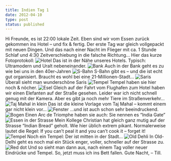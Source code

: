 ```yaml
---
title: Indien Tag 1
date: 2012-04-10
type: post
status: published
---
```


Hi Freunde,
es ist 22:00 lokale Zeit. Eben sind wir vom Essen zurück gekommen ins Hotel – und fix & fertig. Der erste Tag war gleich vollgepackt mit neuen Dingen. Und das nach einer Nacht im Flieger mit ca. 1 Stunde Schlaf und 4:30 Zeitverschiebung in die falsche Richtung…
Hier das kurze Fotoprotokoll:
![Hotel](IMG_0859.jpg)
Das ist in der Nähe unseres Hotels. Typisch: Ultramodern und Uralt nebeneinander.
![Bank](IMG_0860.jpg)
Auch in der Bank geht es zu wie bei uns in den 40er-Jahren
![S-Bahn](IMG_0865.jpg)
S-Bahn gibt es – und die ist echt gut organisiert. Braucht es wohl bei eine 21-Millionen-Stadt…
![Saris](IMG_0884.jpg)
Überall sieht man wunderschöne Saris
![Tempel](IMG_0895.jpg)
Tempel haben sie hier noch & nöcher.
![Esel](IMG_0897.jpg)
Gleich auf der Fahrt vom Flughafen zum Hotel haben wir einen Elefanten auf der Straße gesehen. Leider war ich nicht schnell genug mit der Kamera. Aber es gibt ja noch mehr Tiere im Straßenverkehr…
![Taj Mahal in klein](IMG_0910.jpg)
Das ist die kleine Vorlage vom Taj Mahal – kommt einem gar nicht klein vor…
![Fenster](IMG_0916.jpg)
…und ist auch schon sehr beeindruckend.
![Bogen](IMG_0936.jpg)
Einen Arc de Triomphe haben sie auch: Sie nennen es “India Gate”
![Essen in der Strasse](IMG_0939.jpg)
Mein Kollege Christian hat gleich ganz mutig auf der Strasse “Indian Bread” geholt. Wie hier üblich extrem pikant. Normalerweise lautet die Regel: If you can’t peal it and you can’t cook it – forget it!
![Tempel](IMG_0945.jpg)
Noch ein Tempel: Der ist mitten in der Stadt…
![Old Dehli](IMG_0955.jpg)
In Old-Delhi geht es noch mal ein Stück enger, voller, schneller auf der Strasse zu.
![Red dot](IMG_0960.jpg)
Und so sieht man dann aus, nach einem Tag voller neuer Eindrücke und Tempel.
So, jetzt muss ich ins Bett fallen.
Gute Nacht,
– Till.
